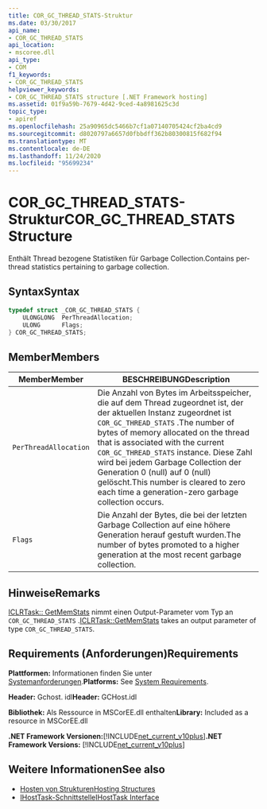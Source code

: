 ```yaml
---
title: COR_GC_THREAD_STATS-Struktur
ms.date: 03/30/2017
api_name:
- COR_GC_THREAD_STATS
api_location:
- mscoree.dll
api_type:
- COM
f1_keywords:
- COR_GC_THREAD_STATS
helpviewer_keywords:
- COR_GC_THREAD_STATS structure [.NET Framework hosting]
ms.assetid: 01f9a59b-7679-4d42-9ced-4a8981625c3d
topic_type:
- apiref
ms.openlocfilehash: 25a90965dc5466b7cf1a07140705424cf2ba4cd9
ms.sourcegitcommit: d8020797a6657d0fbbdff362b80300815f682f94
ms.translationtype: MT
ms.contentlocale: de-DE
ms.lasthandoff: 11/24/2020
ms.locfileid: "95699234"
---
```

# <a name="cor_gc_thread_stats-structure"></a><span data-ttu-id="eefee-102">COR_GC_THREAD_STATS-Struktur</span><span class="sxs-lookup"><span data-stu-id="eefee-102">COR_GC_THREAD_STATS Structure</span></span>

<span data-ttu-id="eefee-103">Enthält Thread bezogene Statistiken für Garbage Collection.</span><span class="sxs-lookup"><span data-stu-id="eefee-103">Contains per-thread statistics pertaining to garbage collection.</span></span>  
  
## <a name="syntax"></a><span data-ttu-id="eefee-104">Syntax</span><span class="sxs-lookup"><span data-stu-id="eefee-104">Syntax</span></span>  
  
```cpp  
typedef struct _COR_GC_THREAD_STATS {  
    ULONGLONG  PerThreadAllocation;
    ULONG      Flags;
} COR_GC_THREAD_STATS;  
```  
  
## <a name="members"></a><span data-ttu-id="eefee-105">Member</span><span class="sxs-lookup"><span data-stu-id="eefee-105">Members</span></span>  
  
|<span data-ttu-id="eefee-106">Member</span><span class="sxs-lookup"><span data-stu-id="eefee-106">Member</span></span>|<span data-ttu-id="eefee-107">BESCHREIBUNG</span><span class="sxs-lookup"><span data-stu-id="eefee-107">Description</span></span>|  
|------------|-----------------|  
|`PerThreadAllocation`|<span data-ttu-id="eefee-108">Die Anzahl von Bytes im Arbeitsspeicher, die auf dem Thread zugeordnet ist, der der aktuellen Instanz zugeordnet ist `COR_GC_THREAD_STATS` .</span><span class="sxs-lookup"><span data-stu-id="eefee-108">The number of bytes of memory allocated on the thread that is associated with the current `COR_GC_THREAD_STATS` instance.</span></span> <span data-ttu-id="eefee-109">Diese Zahl wird bei jedem Garbage Collection der Generation 0 (null) auf 0 (null) gelöscht.</span><span class="sxs-lookup"><span data-stu-id="eefee-109">This number is cleared to zero each time a generation-zero garbage collection occurs.</span></span>|  
|`Flags`|<span data-ttu-id="eefee-110">Die Anzahl der Bytes, die bei der letzten Garbage Collection auf eine höhere Generation herauf gestuft wurden.</span><span class="sxs-lookup"><span data-stu-id="eefee-110">The number of bytes promoted to a higher generation at the most recent garbage collection.</span></span>|  
  
## <a name="remarks"></a><span data-ttu-id="eefee-111">Hinweise</span><span class="sxs-lookup"><span data-stu-id="eefee-111">Remarks</span></span>  

 <span data-ttu-id="eefee-112">[ICLRTask:: GetMemStats](iclrtask-getmemstats-method.md) nimmt einen Output-Parameter vom Typ an `COR_GC_THREAD_STATS` .</span><span class="sxs-lookup"><span data-stu-id="eefee-112">[ICLRTask::GetMemStats](iclrtask-getmemstats-method.md) takes an output parameter of type `COR_GC_THREAD_STATS`.</span></span>  
  
## <a name="requirements"></a><span data-ttu-id="eefee-113">Requirements (Anforderungen)</span><span class="sxs-lookup"><span data-stu-id="eefee-113">Requirements</span></span>  

 <span data-ttu-id="eefee-114">**Plattformen:** Informationen finden Sie unter [Systemanforderungen](../../get-started/system-requirements.md).</span><span class="sxs-lookup"><span data-stu-id="eefee-114">**Platforms:** See [System Requirements](../../get-started/system-requirements.md).</span></span>  
  
 <span data-ttu-id="eefee-115">**Header:** Gchost. idl</span><span class="sxs-lookup"><span data-stu-id="eefee-115">**Header:** GCHost.idl</span></span>  
  
 <span data-ttu-id="eefee-116">**Bibliothek:** Als Ressource in MSCorEE.dll enthalten</span><span class="sxs-lookup"><span data-stu-id="eefee-116">**Library:** Included as a resource in MSCorEE.dll</span></span>  
  
 <span data-ttu-id="eefee-117">**.NET Framework Versionen:**[!INCLUDE[net_current_v10plus](../../../../includes/net-current-v10plus-md.md)]</span><span class="sxs-lookup"><span data-stu-id="eefee-117">**.NET Framework Versions:** [!INCLUDE[net_current_v10plus](../../../../includes/net-current-v10plus-md.md)]</span></span>  
  
## <a name="see-also"></a><span data-ttu-id="eefee-118">Weitere Informationen</span><span class="sxs-lookup"><span data-stu-id="eefee-118">See also</span></span>

- [<span data-ttu-id="eefee-119">Hosten von Strukturen</span><span class="sxs-lookup"><span data-stu-id="eefee-119">Hosting Structures</span></span>](hosting-structures.md)
- [<span data-ttu-id="eefee-120">IHostTask-Schnittstelle</span><span class="sxs-lookup"><span data-stu-id="eefee-120">IHostTask Interface</span></span>](ihosttask-interface.md)
